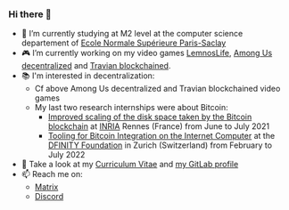 ### Hi there 👋

- 📖 I’m currently studying at M2 level at the computer science departement of [Ecole Normale Supérieure Paris-Saclay](https://en.wikipedia.org/wiki/%C3%89cole_normale_sup%C3%A9rieure_Paris-Saclay)
- 🎮 I’m currently working on my video games [LemnosLife](https://github.com/Benjamin-Loison/LemnosLife), [Among Us decentralized](https://github.com/Benjamin-Loison/Among-us-decentralized) and [Travian blockchained](https://github.com/Benjamin-Loison/Travian-blockchained).
- 📚 I'm interested in decentralization:
  - Cf above Among Us decentralized and Travian blockchained video games
  - My last two research internships were about Bitcoin:
    - [Improved scaling of the disk space taken by the Bitcoin
blockchain](https://github.com/Benjamin-Loison/Mining-in-Logarithmic-Space) at [INRIA](https://en.wikipedia.org/wiki/French_Institute_for_Research_in_Computer_Science_and_Automation) Rennes (France) from June to July 2021
    - [Tooling for Bitcoin Integration on the Internet
Computer](https://gitlab.com/Benjamin_Loison/tooling-for-bitcoin-integration-on-the-internet-computer) at the [DFINITY Foundation](https://en.wikipedia.org/wiki/Dfinity) in Zurich (Switzerland) from February to July 2022
- 💬 Take a look at my [Curriculum Vitae](https://lemnoslife.com/CV-EN.pdf) and [my GitLab profile](https://gitlab.com/Benjamin_Loison)
- 📫 Reach me on:
  - [Matrix](https://matrix.to/#/@benjamin_loison:matrix.org)
  - [Discord](https://discord.gg/yCretyYAwQ)
